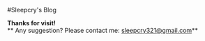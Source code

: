 #Sleepcry's Blog

**Thanks for visit!**   
** Any suggestion? Please contact me: sleepcry321@gmail.com**   
